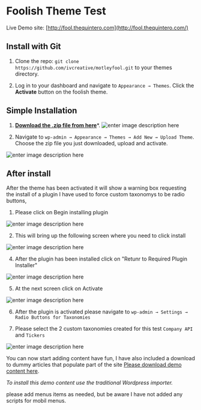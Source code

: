 

# Foolish Theme Test

Live Demo site: [http://fool.thequintero.com](http://fool.thequintero.com/)

## Install with Git

1. Clone the repo: `git clone https://github.com/ivcreative/motleyfool.git` to your themes directory.

2. Log in to your dashboard and navigate to `Appearance → Themes`. Click the **Activate** button on the foolish theme.

## Simple Installation

1. **[Download the .zip file from here](https://github.com/ivcreative/motleyfool/archive/master.zip)***.
![enter image description here](http://thequintero.com/img/1.JPG)

2. Navigate to `wp-admin → Appearance → Themes → Add New → Upload Theme`. Choose the zip file you just downloaded, upload and activate.


![enter image description here](http://thequintero.com/img/2.JPG)

## After install
After the theme has been activated it will show a warning box requesting the install of a plugin I have used to force custom taxonomys to be radio buttons, 
1. Please click on Begin installing plugin

![enter image description here](http://thequintero.com/img/3.JPG)

2. This will bring up the following screen where you need to click install

![enter image description here](http://thequintero.com/img/4.JPG)

4. After the plugin has been installed click on "Retunr to Required Plugin Installer"

![enter image description here](http://thequintero.com/img/5.JPG)

5. At the next screen click on Activate

![enter image description here](http://thequintero.com/img/6.JPG)

6. After the plugin is activated please navigate to `wp-admin → Settings → Radio Buttons for Taxonomies`

7. Please select the 2 custom taxonomies created for this test `Company API` and `Tickers`

![enter image description here](http://thequintero.com/img/8.JPG)

You can now start adding content have fun, I have also included a download to dummy articles that populate part of the site [Please download demo content here](http://thequintero.com/img/foolishtest.WordPress.2019-08-10.xml). 

*To install this demo content use the traditional Wordpress importer.*

please add menus items as needed, but be aware I have not added any scripts for mobil menus.
